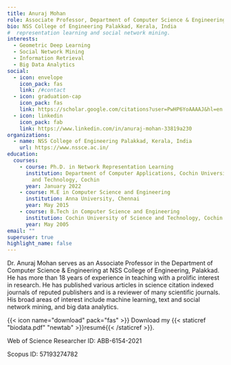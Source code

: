 ```yaml
---
title: Anuraj Mohan
role: Associate Professor, Department of Computer Science & Engineering
bio: NSS College of Engineering Palakkad, Kerala, India
#  representation learning and social network mining.
interests:
  - Geometric Deep Learning
  - Social Network Mining
  - Information Retrieval
  - Big Data Analytics
social:
  - icon: envelope
    icon_pack: fas
    link: /#contact
  - icon: graduation-cap
    icon_pack: fas
    link: https://scholar.google.com/citations?user=PwHP6YoAAAAJ&hl=en
  - icon: linkedin
    icon_pack: fab
    link: https://www.linkedin.com/in/anuraj-mohan-33819a230
organizations:
  - name: NSS College of Engineering Palakkad, Kerala, India
    url: https://www.nssce.ac.in/
education:
  courses:
    - course: Ph.D. in Network Representation Learning
      institution: Department of Computer Applications, Cochin University of Science
        and Technology, Cochin
      year: January 2022
    - course: M.E in Computer Science and Engineering
      institution: Anna University, Chennai
      year: May 2015
    - course: B.Tech in Computer Science and Engineering
      institution: Cochin University of Science and Technology, Cochin
      year: May 2005
email: ""
superuser: true
highlight_name: false
---
```

Dr. Anuraj Mohan  serves as an Associate Professor in the Department of Computer Science & Engineering  at NSS College of Engineering, Palakkad. He has more than 18 years of experience in teaching with a prolific interest in research. He has published various articles in science citation indexed journals of reputed publishers and is a reviewer of many scientific journals. His broad areas of interest include machine learning, text and social network mining, and big data analytics.

{{< icon name="download" pack="fas" >}} Download my {{< staticref "biodata.pdf" "newtab" >}}resumé{{< /staticref >}}.

Web of Science Researcher ID: ABB-6154-2021

Scopus ID: 57193274782


